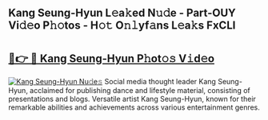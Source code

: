 ## Kang Seung-Hyun L𝚎a𝚔ed N𝚞𝚍e - Part-OUY Vi𝚍𝚎o P𝚑𝚘tos - H𝚘𝚝 O𝚗𝚕yf𝚊ns L𝚎a𝚔s FxCLI

# <h2><a href="http://kf8b36e.oniu.top/?m=Kang+Seung-Hyun">🔗👉 🔴 Kang Seung-Hyun P𝚑ot𝚘𝚜 V𝚒d𝚎o</a></h2>

[![Kang Seung-Hyun Nu𝚍e𝚜](https://i.imgur.com/0qMVB7G.gif)](http://kf8b36e.oniu.top/?m=Kang+Seung-Hyun)
Social media thought leader Kang Seung-Hyun, acclaimed for publishing dance and lifestyle material, consisting of presentations and blogs. Versatile artist Kang Seung-Hyun, known for their remarkable abilities and achievements across various entertainment genres.  
